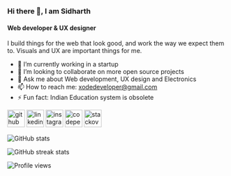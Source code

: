 ### Hi there 👋, I am Sidharth
#### Web developer & UX designer
I build things for the web that look good, and work the way we expect them to. Visuals and UX are important things for me.

- 🔭 I’m currently working in a startup
- 👯 I’m looking to collaborate on more open source projects 
- 💬 Ask me about Web development, UX design and Electronics 
- 📫 How to reach me: xodedeveloper@gmail.com 
- ⚡ Fun fact: Indian Education system is obsolete 


[<img src='https://cdn.jsdelivr.net/npm/simple-icons@3.0.1/icons/github.svg' alt='github' height='40'>](https://github.com/SidRathi47)  [<img src='https://cdn.jsdelivr.net/npm/simple-icons@3.0.1/icons/linkedin.svg' alt='linkedin' height='40'>](https://www.linkedin.com/in/https://www.linkedin.com/in/sidharth-rathi-786093202//)  [<img src='https://cdn.jsdelivr.net/npm/simple-icons@3.0.1/icons/instagram.svg' alt='instagram' height='40'>](https://www.instagram.com/https://www.instagram.com/sid_web_works//)  [<img src='https://cdn.jsdelivr.net/npm/simple-icons@3.0.1/icons/codepen.svg' alt='codepen' height='40'>](https://codepen.io/sidrathi47)  [<img src='https://cdn.jsdelivr.net/npm/simple-icons@3.0.1/icons/stackoverflow.svg' alt='stackoverflow' fill="white" height='40'>](https://stackoverflow.com/users/sid_web_works)  

![GitHub stats](https://github-readme-stats.vercel.app/api?username=sidwebworks&show_icons=true)  

![GitHub streak stats](https://github-readme-streak-stats.herokuapp.com/?user=sidwebworks)  

![Profile views](https://gpvc.arturio.dev/sidwebworks)  
